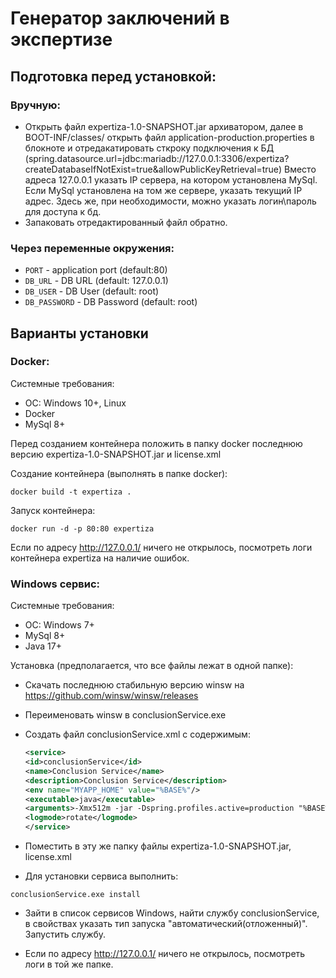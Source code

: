 # Генератор заключений в экспертизе

## Подготовка перед установкой:

### Вручную:
- Открыть файл expertiza-1.0-SNAPSHOT.jar архиватором, далее в BOOT-INF/classes/ открыть файл application-production.properties в блокноте и отредакатировать сткроку подключения к БД (spring.datasource.url=jdbc:mariadb://127.0.0.1:3306/expertiza?createDatabaseIfNotExist=true&allowPublicKeyRetrieval=true)
  Вместо адреса 127.0.0.1 указать IP сервера, на котором установлена MySql. Если MySql установлена на том же сервере, указать текущий IP адрес. Здесь же, при необходимости, можно указать логин\пароль для доступа к бд.
- Запаковать отредактированный файл обратно.

### Через переменные окружения:
- `PORT` - application port (default:80)
- `DB_URL` - DB URL (default: 127.0.0.1)
- `DB_USER` - DB User (default: root)
- `DB_PASSWORD` - DB Password (default: root)

## Варианты установки

### Docker:

Системные требования:

- ОС: Windows 10+, Linux
- Docker
- MySql 8+

Перед созданием контейнера положить в папку docker последнюю версию expertiza-1.0-SNAPSHOT.jar и license.xml

Создание контейнера (выполнять в папке docker):

`docker build -t expertiza .`

Запуск контейнера:

`docker run -d -p 80:80 expertiza`

Если по адресу http://127.0.0.1/ ничего не открылось, посмотреть логи контейнера expertiza на наличие ошибок.

### Windows сервис:

Системные требования:

- ОС: Windows 7+
- MySql 8+
- Java 17+

Установка (предполагается, что все файлы лежат в одной папке):

- Скачать последнюю стабильную версию winsw на https://github.com/winsw/winsw/releases
- Переименовать winsw в conclusionService.exe

- Создать файл conclusionService.xml с содержимым:
  ```xml
  <service>
  <id>conclusionService</id>
  <name>Conclusion Service</name>
  <description>Conclusion Service</description>
  <env name="MYAPP_HOME" value="%BASE%"/>
  <executable>java</executable>
  <arguments>-Xmx512m -jar -Dspring.profiles.active=production "%BASE%\expertiza-1.0-SNAPSHOT.jar"</arguments>
  <logmode>rotate</logmode>
  </service>
  ```
- Поместить в эту же папку файлы expertiza-1.0-SNAPSHOT.jar, license.xml
- Для установки сервиса выполнить: 

`conclusionService.exe install`

- Зайти в список сервисов Windows, найти службу conclusionService, в свойствах указать тип запуска "автоматический(отложенный)". Запустить службу.

- Если по адресу http://127.0.0.1/ ничего не открылось, посмотреть логи в той же папке.
